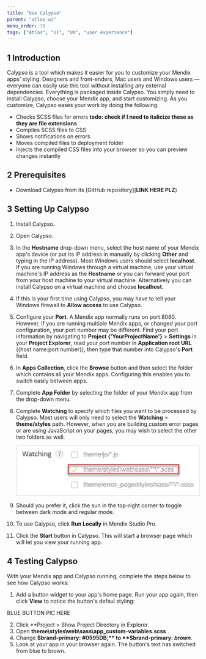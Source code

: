 ```yaml
---
title: "Use Calypso"
parent: "atlas-ui"
menu_order: 70
tags: ["Atlas", "UI", "UX", "user experience"]
---
```


## 1 Introduction

Calypso is a tool which makes it easier for you to customize your Mendix apps' styling. Designers and front-enders, Mac users and Windows users — everyone can easily use this tool without installing any external dependencies. Everything is packaged inside Calypso. You simply need to install Calypso, choose your Mendix app, and start customizing. As you customize, Calypso eases your work by doing the following:

* Checks SCSS files for errors **todo: check if I need to italicize these as they are file extensions**
* Compiles SCSS files to CSS
* Shows notifications on errors
* Moves compiled files to deployment folder
* Injects the compiled CSS files into your browser so you can preview changes instantly 

## 2 Prerequisites

* Download Calypso from its [GitHub repository](**LINK HERE PLZ**)

## 3 Setting Up Calypso

1. Install Calypso.
2. Open Calypso. 
3. In the **Hostname** drop-down menu, select the host name of your Mendix app's device (or put its IP address in manually by clicking **Other** and typing in the IP address). Most Windows users should select **localhost**. If you are running Windows through a virtual machine, use your virtual machine's IP address as the **Hostname** or you can forward your port from your host machine to your virtual machine. Alternatively you can install Calypso on a virtual machine and choose **localhost**.
4. If this is your first time using Calypso, you may have to tell your Windows firewall to **Allow access** to use Calypso.
5. Configure your **Port**. A Mendix app normally runs on port 8080. However, if you are running multiple Mendix apps, or changed your port configuration, your port number may be different. Find your port information by navigating to **Project {'YourProjectName'}** > **Settings** in your **Project Explorer**, read your port number in **Application root URL** ({host name:port number}), then type that number into Calypso's **Port** field.
6. In **Apps Collection**, click the **Browse** button and then select the folder which contains all your Mendix apps. Configuring this enables you to switch easily between apps. 
7. Complete **App Folder** by selecting the folder of your Mendix app from the drop-down menu.
8. Complete **Watching** to specify which files you want to be processed by Calypso. Most users will only need to select the **Watching** > **theme/styles** path. However, when you are building custom error pages or are using JavaScript on your pages, you may wish to select the other two folders as well.

	![files to watch](attachments/calypso/calypso-watching.png)

9. Should you prefer it, click the sun in the top-right corner to toggle between dark mode and regular mode.
10. To use Calypso, click **Run Locally** in Mendix Studio Pro.
11. Click the **Start** button in Calypso. This will start a browser page which will let you view your running app.

## 4 Testing Calypso

With your Mendix app and Calypso running, complete the steps below to see how Calypso works:

1. Add a button widget to your app's home page. Run your app again, then click **View** to notice the button's defaul styling:

BLUE BUTTON PIC HERE

2. Click **Project > Show Project Directory in Explorer.
3. Open  **theme\styles\web\sass\app\_custom-variables.scss** .
4. Change **$brand-primary: #0595DB;** to **$brand-primary: *brown***. 
5. Look at your app in your browser again. The button's text has switched from blue to brown.